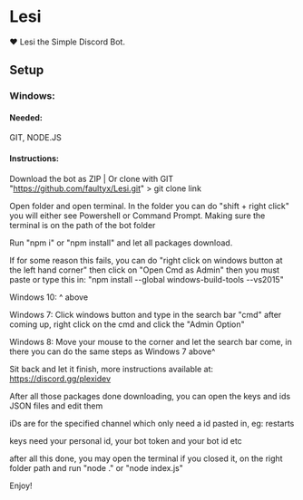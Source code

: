 # Lesi
❤️ Lesi the Simple Discord Bot.

## Setup
### Windows:
#### Needed:
GIT, NODE.JS

#### Instructions:
Download the bot as ZIP | Or clone with GIT "https://github.com/faultyx/Lesi.git" > git clone link

Open folder and open terminal. In the folder you can do "shift + right click" you will either see Powershell or Command Prompt.
Making sure the terminal is on the path of the bot folder

Run "npm i" or "npm install" and let all packages download.

If for some reason this fails, you can do "right click on windows button at the left hand corner" then click on "Open Cmd as Admin"
then you must paste or type this in: "npm install --global windows-build-tools --vs2015"

Windows 10: ^ above

Windows 7: Click windows button and type in the search bar "cmd" after coming up, right click on the cmd and click the "Admin Option"

Windows 8: Move your mouse to the corner and let the search bar come, in there you can do the same steps as Windows 7 above^

Sit back and let it finish, more instructions available at: https://discord.gg/plexidev

After all those packages done downloading, you can open the keys and ids JSON files and edit them

iDs are for the specified channel which only need a id pasted in, eg: restarts

keys need your personal id, your bot token and your bot id etc

after all this done, you may open the terminal if you closed it, on the right folder path and run "node ." or "node index.js"

Enjoy!
